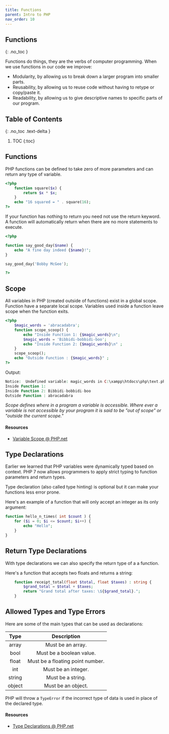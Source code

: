 ```yaml
---
title: Functions
parent: Intro to PHP
nav_order: 10
---
```


<!-- prettier-ignore-start -->
## Functions
{: .no_toc }

Functions do things, they are the verbs of computer programming. When we use functions in our code we improve:

* Modularity, by allowing us to break down a larger program into smaller parts.
* Reusability, by allowing us to reuse code without having to retype or copy/paste it.
* Readability, by allowing us to give descriptive names to specific parts of our program.

## Table of Contents
{: .no_toc .text-delta }  

1. TOC
{:toc}

<!-- prettier-ignore-end -->

## Functions

PHP functions can be defined to take zero of more parameters and can return any type of variable.

```php
<?php
    function square($x) {
        return $x * $x;
    }
    echo "16 squared = " . square(16);
?>
```

If your function has nothing to return you need not use the return keyword. A function will automatically return when there are no more statements to execute.

```php
<?php

function say_good_day($name) {
    echo "A fine day indeed {$name}!";
}

say_good_day('Bobby McGee');

?>
```

## Scope

All variables in PHP (created outside of functions) exist in a global scope. Function have a separate local scope. Variables used inside a function leave scope when the function exits.

```php
<?php
    $magic_words = 'abracadabra';
    function scope_scoop() {
        echo "Inside Function 1: {$magic_words}\n";
        $magic_words = 'Bibbidi-bobbidi-boo';
        echo "Inside Function 2: {$magic_words}\n" ;
    }
    scope_scoop();
    echo "Outside Function : {$magic_words}" ;
?>
```

Output:

```php
Notice:  Undefined variable: magic_words in C:\xampp\htdocs\php\text.php on line 4
Inside Function 1:
Inside Function 2: Bibbidi-bobbidi-boo
Outside Function : abracadabra
```

_Scope defines where in a program a variable is accessible. Where ever a variable is not accessible by your program it is said to be "out of scope" or "outside the current scope."_

#### Resources

- [Variable Scope @ PHP.net](http://us3.php.net/manual/en/language.variables.scope.php)

## Type Declarations

Earlier we learned that PHP variables were dynamically typed based on context. PHP 7 now allows programmers to apply strict typing to function parameters and return types.

Type declaration (also called type hinting) is optional but it can make your functions less error prone.

Here's an example of a function that will only accept an integer as its only argument:

```php
function hello_n_times( int $count ) {
    for ($i = 0; $i <= $count; $i++) {
        echo "Hello";
    }
}
```

## Return Type Declarations

With type declarations we can also specify the return type of a a function.

Here's a function that accepts two floats and returns a string:

```php
    function receipt_total(float $total, float $taxes) : string {
        $grand_total = $total + $taxes;
        return "Grand total after taxes: \${$grand_total}.";
    }
```

## Allowed Types and Type Errors

Here are some of the main types that can be used as declarations:

|  Type  |           Description            |
| :----: | :------------------------------: |
| array  |        Must be an array.         |
|  bool  |     Must be a boolean value.     |
| float  | Must be a floating point number. |
|  int   |       Must be an integer.        |
| string |        Must be a string.         |
| object |        Must be an object.        |

PHP will throw a `TypeError` if the incorrect type of data is used in place of the declared type.

#### Resources

- [Type Declarations @ PHP.net](https://www.php.net/manual/en/functions.arguments.php#functions.arguments.type-declaration)
